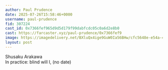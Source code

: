 ```yaml
---
author: Paul Prudence
date: 2025-07-26T15:58:46+0000
username: paul-prudence
fid: 307224
cast_id: 0x7366fef965d9d5d179f99dabfcdc05c0a6d2e8b0
cast: https://farcaster.xyz/paul-prudence/0x7366fef9
image: https://imagedelivery.net/BXluQx4ige9GuW0Ia56BHw/cfc5648e-e54a-417a-a525-c1593f8d7400/original
layout: post
---
```

Shusaku Arakawa  
In practice: blind will I, (no date)  

<img src='https://imagedelivery.net/BXluQx4ige9GuW0Ia56BHw/cfc5648e-e54a-417a-a525-c1593f8d7400/original' alt='' referrerpolicy='no-referrer'/>